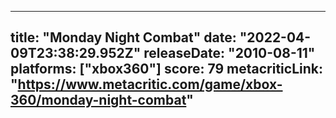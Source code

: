 
---
title: "Monday Night Combat"
date: "2022-04-09T23:38:29.952Z"
releaseDate: "2010-08-11"
platforms: ["xbox360"]
score: 79
metacriticLink: "https://www.metacritic.com/game/xbox-360/monday-night-combat"
---
